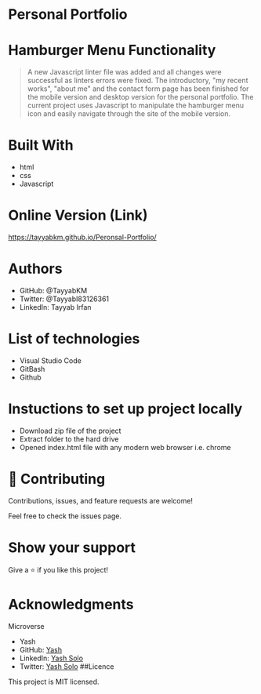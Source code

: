 # Personal Portfolio

# Hamburger Menu Functionality
>  A new Javascript linter file was added and all changes were successful as linters errors were fixed. The introductory, "my recent works", "about me" and the contact form page has been finished for the mobile version and desktop version for the personal portfolio. The current project uses Javascript to manipulate the hamburger menu icon and easily navigate through the site of the mobile version.
# Built With
- html
- css
- Javascript

# Online Version (Link)
https://tayyabkm.github.io/Peronsal-Portfolio/


# Authors
- GitHub: @TayyabKM
- Twitter: @TayyabI83126361
- LinkedIn: Tayyab Irfan
# List of technologies
- Visual Studio Code
- GitBash
- Github
# Instuctions to set up project locally
- Download zip file of the project
- Extract folder to the hard drive
- Opened index.html file with any modern web browser i.e. chrome
# 🤝 Contributing
Contributions, issues, and feature requests are welcome!

Feel free to check the issues page.

# Show your support
Give a ⭐️ if you like this project!

# Acknowledgments
Microverse
- Yash
- GitHub: [Yash](https://github.com/yash244466666)
- LinkedIn: [Yash Solo](https://www.linkedin.com/in/yash-solo)
- Twitter: [Yash Solo](https://twitter.com/yash_solo000)
##Licence

This project is MIT licensed.
